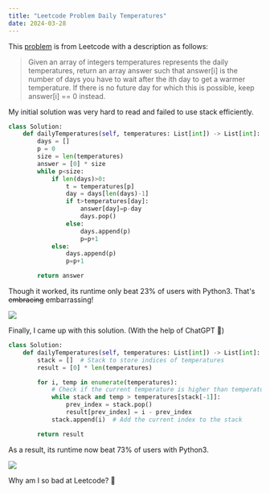 ```yaml
---
title: "Leetcode Problem Daily Temperatures"
date: 2024-03-28
---
```


This [problem](https://leetcode.com/problems/daily-temperatures/) is from Leetcode with a description as follows:

> Given an array of integers temperatures represents the daily temperatures, return an array answer such that answer[i] is the number of days you have to wait after the ith day to get a warmer temperature. If there is no future day for which this is possible, keep answer[i] == 0 instead.

My initial solution was very hard to read and failed to use stack efficiently.

```python
class Solution:
    def dailyTemperatures(self, temperatures: List[int]) -> List[int]:
        days = []
        p = 0
        size = len(temperatures)
        answer = [0] * size
        while p<size:
            if len(days)>0:
                t = temperatures[p]
                day = days[len(days)-1]
                if t>temperatures[day]:
                    answer[day]=p-day
                    days.pop()
                else:
                    days.append(p)
                    p=p+1
            else:
                days.append(p)
                p=p+1

        return answer
```

Though it worked, its runtime only beat 23% of users with Python3. That's ~~embracing~~ embarrassing!

![](https://hugo-mrcongliu.s3.ca-central-1.amazonaws.com/c410618a-7271-0247-22a8-30ce11df3299.png)

Finally, I came up with this solution. (With the help of ChatGPT 🤣)

```python
class Solution:
    def dailyTemperatures(self, temperatures: List[int]) -> List[int]:
        stack = []  # Stack to store indices of temperatures
        result = [0] * len(temperatures)

        for i, temp in enumerate(temperatures):
            # Check if the current temperature is higher than temperatures at indices in the stack
            while stack and temp > temperatures[stack[-1]]:
                prev_index = stack.pop()
                result[prev_index] = i - prev_index
            stack.append(i)  # Add the current index to the stack

        return result
```

As a result, its runtime now beat 73% of users with Python3.

![](https://hugo-mrcongliu.s3.ca-central-1.amazonaws.com/a363fcbc-b737-c7db-dc99-bf4e22c97e56.png)

Why am I so bad at Leetcode? 🤔